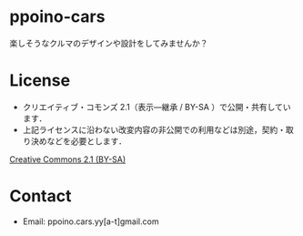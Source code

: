 # ppoino-cars
楽しそうなクルマのデザインや設計をしてみませんか？

# License
- クリエイティブ・コモンズ 2.1（表示—継承 / BY-SA ）で公開・共有しています．
- 上記ライセンスに沿わない改変内容の非公開での利用などは別途，契約・取り決めなどを必要とします．

[Creative Commons 2.1 (BY-SA)](http://creativecommons.org/licenses/by-sa/2.1/jp/)

# Contact
- Email: ppoino.cars.yy[a-t]gmail.com
